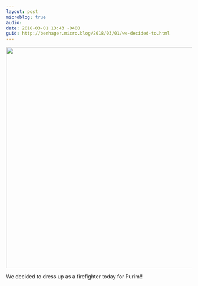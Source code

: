 ```yaml
---
layout: post
microblog: true
audio: 
date: 2018-03-01 13:43 -0400
guid: http://benhager.micro.blog/2018/03/01/we-decided-to.html
---
```


<img src="http://hager.blog/uploads/2018/fb34c03b3e.jpg" width="600" height="600" style="height: auto;" class="sunlit_image" />

We decided to dress up as a firefighter today for Purim!!


